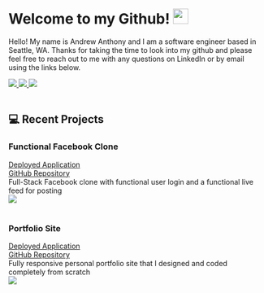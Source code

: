 # Welcome to my Github! <img src="https://raw.githubusercontent.com/MartinHeinz/MartinHeinz/master/wave.gif" width="30px">

Hello! My name is Andrew Anthony and I am a software engineer based in Seattle, WA. Thanks for taking the time to look into my github and please feel free to reach out to me with any questions on LinkedIn or by email using the links below.

<!-- LinkedIn Contact -->
<a href="https://www.linkedin.com/in/andrew-anthony-a62357159/" target="_blank">
  <img src="https://img.shields.io/badge/-Andrew%20Anthony-blue?style=for-the-badge&logo=Linkedin&logoColor=white"/>
</a>
  
<!--   Email -->
<a href="mailto:a.anthony1835@gmail.com">
  <img src="https://img.shields.io/badge/EMAIL-a.anthony1835%40gmail.com-1152ba?style=for-the-badge"/>
</a>

<!-- Portfolio -->
<a href="https://andrew1835.github.io/Portfolio/" target="_blank">
  <img src="https://img.shields.io/badge/PORTFOLIO-Andrew%20Anthony-1152ba?style=for-the-badge"/>
</a>

<br>
<br>
            
## &#x1f4bb; Recent Projects

### Functional Facebook Clone<br>
<a href='https://functional-facebook-clone.vercel.app/'>Deployed Application</a><br>
<a href='https://github.com/andrew1835/functional-Facebook-clone'>GitHub Repository</a><br>
Full-Stack Facebook clone with functional user login and a functional live feed for posting
<br>
<img src='./public/Facebook.gif'>
<br>
<br>

### Portfolio Site<br>
<a href='https://andrew1835.github.io/Portfolio/'>Deployed Application</a><br>
<a href='https://github.com/andrew1835/Portfolio'>GitHub Repository</a><br>
Fully responsive personal portfolio site that I designed and coded completely from scratch
<br>
<img src='./public/Portfolio.gif'>
